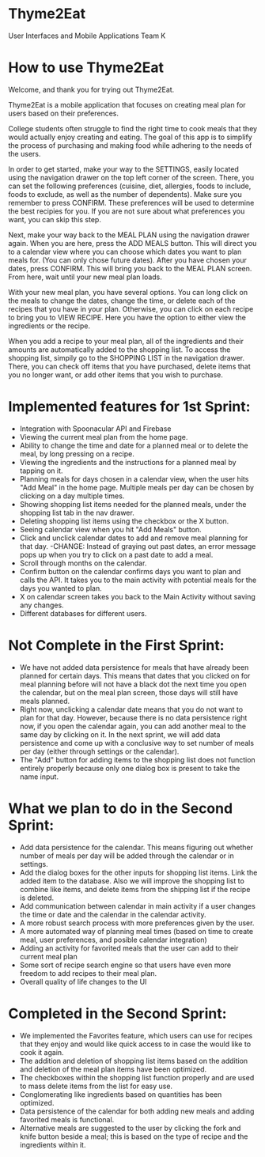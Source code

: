 # Thyme2Eat
User Interfaces and Mobile Applications
Team K

# How to use Thyme2Eat
Welcome, and thank you for trying out Thyme2Eat.

Thyme2Eat is a mobile application that focuses on creating meal plan for users based on their preferences.

College students often struggle to find the right time to cook meals that they would actually enjoy creating and eating.
The goal of this app is to simplify the process of purchasing and making food while adhering to the needs of the users.


In order to get started, make your way to the SETTINGS, easily located using the navigation drawer on the top left corner of the screen. There, you can set the following preferences (cuisine, diet, allergies, foods to include, foods to exclude, as well as the number of dependents). Make sure you remember to press CONFIRM. These preferences will be used to determine the best recipies for you. If you are not sure about what preferences you want, you can skip this step. 

Next, make your way back to the MEAL PLAN using the navigation drawer again. When you are here, press the ADD MEALS button. This will direct you to a calendar view where you can choose which dates you want to plan meals for. (You can only chose future dates). After you have chosen your dates, press CONFIRM. This will bring you back to the MEAL PLAN screen. From here, wait until your new meal plan loads. 

With your new meal plan, you have several options. You can long click on the meals to change the dates, change the time, or delete each of the recipes that you have in your plan. Otherwise, you can click on each recipe to bring you to VIEW RECIPE. Here you have the option to either view the ingredients or the recipe.

When you add a recipe to your meal plan, all of the ingredients and their amounts are automatically added to the shopping list. To access the shopping list, simpily go to the SHOPPING LIST in the navigation drawer. There, you can check off items that you have purchased, delete items that you no longer want, or add other items that you wish to purchase.

# Implemented features for 1st Sprint:
- Integration with Spoonacular API and Firebase
- Viewing the current meal plan from the home page.
- Ability to change the time and date for a planned meal or to delete the meal, by long pressing on a recipe.
- Viewing the ingredients and the instructions for a planned meal by tapping on it.
- Planning meals for days chosen in a calendar view, when the user hits "Add Meal" in the home page. Multiple meals per day can be chosen by clicking on a day multiple times.
- Showing shopping list items needed for the planned meals, under the shopping list tab in the nav drawer.
- Deleting shopping list items using the checkbox or the X button.
- Seeing calendar view when you hit "Add Meals" button.
- Click and unclick calendar dates to add and remove meal planning for that day.
-CHANGE: Instead of graying out past dates, an error message pops up when you try to click on a past date to add a meal.
- Scroll through months on the calendar.
- Confirm button on the calendar confirms days you want to plan and calls the API. It takes you to the main activity with potential meals for the days you wanted to plan.
- X on calendar screen takes you back to the Main Activity without saving any changes.
- Different databases for different users.

# Not Complete in the First Sprint:
- We have not added data persistence for meals that have already been planned for certain days. This means that dates that you clicked on for meal planning before will not have a black dot the next time you open the calendar, but on the meal plan screen, those days will still have meals planned.
- Right now, unclicking a calendar date means that you do not want to plan for that day. However, because there is no data persistence right now, if you open the calendar again, you can add another meal to the same day by clicking on it. In the next sprint, we will add data persistence and come up with a conclusive way to set number of meals per day (either through settings or the calendar).
- The "Add" button for adding items to the shopping list does not function entirely properly because only one dialog box is present to take the name input.

# What we plan to do in the Second Sprint:
- Add data persistence for the calendar. This means figuring out whether number of meals per day will be added through the calendar or in settings.
- Add the dialog boxes for the other inputs for shopping list items. Link the added item to the database. Also we will improve the shopping list to combine like items, and delete items from the shipping list if the recipe is deleted. 
- Add communication between calendar in main activity if a user changes the time or date and the calendar in the calendar activity.
- A more robust search process with more preferences given by the user.
- A more automated way of planning meal times (based on time to create meal, user preferences, and posible calendar integration)
- Adding an activity for favorited meals that the user can add to their current meal plan
- Some sort of recipe search engine so that users have even more freedom to add recipes to their meal plan.
- Overall quality of life changes to the UI

# Completed in the Second Sprint:
- We implemented the Favorites feature, which users can use for recipes that they enjoy and would like quick access to in case the would like to cook it again.
- The addition and deletion of shopping list items based on the addition and deletion of the meal plan items have been optimized.
- The checkboxes within the shopping list function properly and are used to mass delete items from the list for easy use.
- Conglomerating like ingredients based on quantities has been optimized.
- Data persistence of the calendar for both adding new meals and adding favorited meals is functional.
- Alternative meals are suggested to the user by clicking the fork and knife button beside a meal; this is based on the type of recipe and the ingredients within it.

